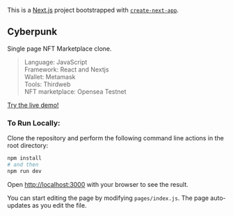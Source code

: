 This is a [Next.js](https://nextjs.org/) project bootstrapped with [`create-next-app`](https://github.com/vercel/next.js/tree/canary/packages/create-next-app).

## Cyberpunk

Single page NFT Marketplace clone.

> Language: JavaScript \
> Framework: React and Nextjs \
> Wallet: Metamask \
> Tools: Thirdweb \
> NFT marketplace: Opensea Testnet

[Try the live demo!](https://cyberpunk-v1.vercel.app/)

### To Run Locally:
Clone the repository and perform the following command line actions in the root directory:

```bash
npm install
# and then
npm run dev
```

Open [http://localhost:3000](http://localhost:3000) with your browser to see the result.

You can start editing the page by modifying `pages/index.js`. The page auto-updates as you edit the file.


